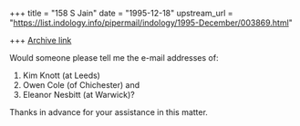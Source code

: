+++
title = "158 S Jain"
date = "1995-12-18"
upstream_url = "https://list.indology.info/pipermail/indology/1995-December/003869.html"

+++
[Archive link](https://list.indology.info/pipermail/indology/1995-December/003869.html)


Would someone please tell me the e-mail addresses of:

1. Kim Knott (at Leeds)
2. Owen Cole (of Chichester)
and
3. Eleanor Nesbitt (at Warwick)?

Thanks in advance for your assistance in this matter.

<sushil Jain>







